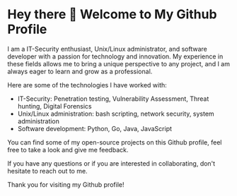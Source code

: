 # Hey there :wave: Welcome to My Github Profile

I am a IT-Security enthusiast, Unix/Linux administrator, and software developer with a passion for technology and innovation. My experience in these fields allows me to bring a unique perspective to any project, and I am always eager to learn and grow as a professional.

Here are some of the technologies I have worked with:

* IT-Security: Penetration testing, Vulnerability Assessment, Threat hunting, Digital Forensics
* Unix/Linux administration: bash scripting, network security, system administration
* Software development: Python, Go, Java, JavaScript

You can find some of my open-source projects on this Github profile, feel free to take a look and give me feedback.

If you have any questions or if you are interested in collaborating, don't hesitate to reach out to me.

Thank you for visiting my Github profile!

##  
<p align="center">
    <!-- <img src="https://github-readme-stats.vercel.app/api/top-langs/?username=Eutectico&&theme=dark&layout=compact"> -->
  <br>

</p>
